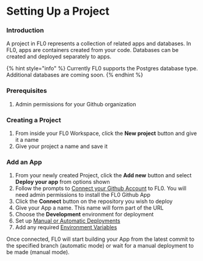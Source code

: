 # Setting Up a Project

### Introduction

A project in FL0 represents a collection of related apps and databases. In FL0, apps are containers created from your code. Databases can be created and deployed separately to apps.

{% hint style="info" %}
Currently FL0 supports the Postgres database type. Additional databases are coming soon.
{% endhint %}

### Prerequisites

1. Admin permissions for your Github organization

### Creating a Project

1. From inside your FL0 Workspace, click the **New project** button and give it a name
2. Give your project a name and save it

### Add an App

1. From your newly created Project, click the **Add new** button and select **Deploy your app** from options shown
2. Follow the prompts to [Connect your Github Account](../platform/workspaces.md#connecting-a-workspace-to-github) to FL0. You will need admin permissions to install the FL0 Github App
3. Click the **Connect** button on the repository you wish to deploy
4. Give your App a name. This name will form part of the URL
5. Choose the **Development** environment for deployment
6. Set up [Manual or Automatic Deployments](../platform/apps.md#automatic-vs-manual-deployments)
7. Add any required [Environment Variables](../platform/apps.md#environment-variables)

Once connected, FL0 will start building your App from the latest commit to the specified branch (automatic mode) or wait for a manual deployment to be made (manual mode).

